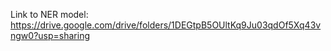 Link to NER model: https://drive.google.com/drive/folders/1DEGtpB5OUltKq9Ju03qdOf5Xq43vngw0?usp=sharing
